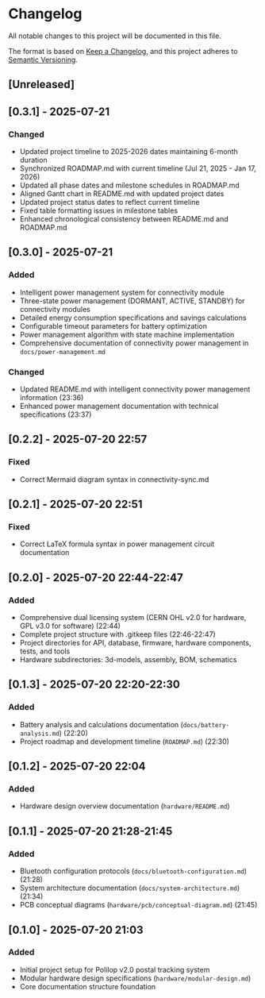 # Changelog

All notable changes to this project will be documented in this file.

The format is based on [Keep a Changelog](https://keepachangelog.com/en/1.0.0/),
and this project adheres to [Semantic Versioning](https://semver.org/spec/v2.0.0.html).

## [Unreleased]

## [0.3.1] - 2025-07-21

### Changed
- Updated project timeline to 2025-2026 dates maintaining 6-month duration
- Synchronized ROADMAP.md with current timeline (Jul 21, 2025 - Jan 17, 2026)
- Updated all phase dates and milestone schedules in ROADMAP.md
- Aligned Gantt chart in README.md with updated project dates
- Updated project status dates to reflect current timeline
- Fixed table formatting issues in milestone tables
- Enhanced chronological consistency between README.md and ROADMAP.md

## [0.3.0] - 2025-07-21

### Added
- Intelligent power management system for connectivity module
- Three-state power management (DORMANT, ACTIVE, STANDBY) for connectivity modules
- Detailed energy consumption specifications and savings calculations
- Configurable timeout parameters for battery optimization
- Power management algorithm with state machine implementation
- Comprehensive documentation of connectivity power management in `docs/power-management.md`

### Changed
- Updated README.md with intelligent connectivity power management information (23:36)
- Enhanced power management documentation with technical specifications (23:37)

## [0.2.2] - 2025-07-20 22:57

### Fixed
- Correct Mermaid diagram syntax in connectivity-sync.md

## [0.2.1] - 2025-07-20 22:51

### Fixed
- Correct LaTeX formula syntax in power management circuit documentation

## [0.2.0] - 2025-07-20 22:44-22:47

### Added
- Comprehensive dual licensing system (CERN OHL v2.0 for hardware, GPL v3.0 for software) (22:44)
- Complete project structure with .gitkeep files (22:46-22:47)
- Project directories for API, database, firmware, hardware components, tests, and tools
- Hardware subdirectories: 3d-models, assembly, BOM, schematics

## [0.1.3] - 2025-07-20 22:20-22:30

### Added
- Battery analysis and calculations documentation (`docs/battery-analysis.md`) (22:20)
- Project roadmap and development timeline (`ROADMAP.md`) (22:30)

## [0.1.2] - 2025-07-20 22:04

### Added
- Hardware design overview documentation (`hardware/README.md`)

## [0.1.1] - 2025-07-20 21:28-21:45

### Added
- Bluetooth configuration protocols (`docs/bluetooth-configuration.md`) (21:28)
- System architecture documentation (`docs/system-architecture.md`) (21:34)
- PCB conceptual diagrams (`hardware/pcb/conceptual-diagram.md`) (21:45)

## [0.1.0] - 2025-07-20 21:03

### Added
- Initial project setup for Polilop v2.0 postal tracking system
- Modular hardware design specifications (`hardware/modular-design.md`)
- Core documentation structure foundation
